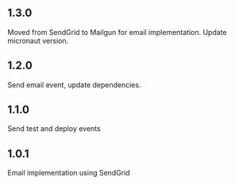## 1.3.0

Moved from SendGrid to Mailgun for email implementation. Update micronaut version.

## 1.2.0

Send email event, update dependencies.

## 1.1.0

Send test and deploy events

## 1.0.1

Email implementation using SendGrid